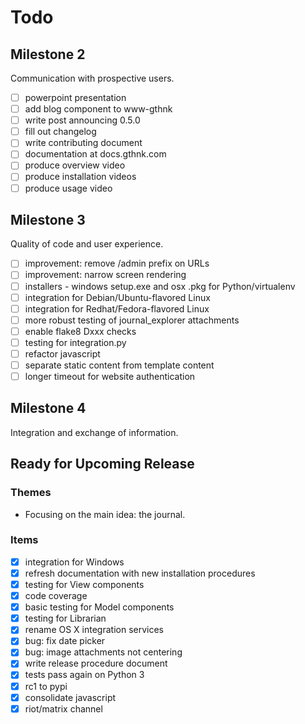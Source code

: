 # Todo

## Milestone 2

Communication with prospective users.

- [ ] powerpoint presentation
- [ ] add blog component to www-gthnk
- [ ] write post announcing 0.5.0
- [ ] fill out changelog
- [ ] write contributing document
- [ ] documentation at docs.gthnk.com
- [ ] produce overview video
- [ ] produce installation videos
- [ ] produce usage video

## Milestone 3

Quality of code and user experience.

- [ ] improvement: remove /admin prefix on URLs
- [ ] improvement: narrow screen rendering
- [ ] installers - windows setup.exe and osx .pkg for Python/virtualenv
- [ ] integration for Debian/Ubuntu-flavored Linux
- [ ] integration for Redhat/Fedora-flavored Linux
- [ ] more robust testing of journal_explorer attachments
- [ ] enable flake8 Dxxx checks
- [ ] testing for integration.py
- [ ] refactor javascript
- [ ] separate static content from template content
- [ ] longer timeout for website authentication

## Milestone 4

Integration and exchange of information.

## Ready for Upcoming Release

### Themes

- Focusing on the main idea: the journal.

### Items

- [x] integration for Windows
- [x] refresh documentation with new installation procedures
- [x] testing for View components
- [x] code coverage
- [x] basic testing for Model components
- [x] testing for Librarian
- [x] rename OS X integration services
- [x] bug: fix date picker
- [x] bug: image attachments not centering
- [x] write release procedure document
- [x] tests pass again on Python 3
- [x] rc1 to pypi
- [x] consolidate javascript
- [x] riot/matrix channel
